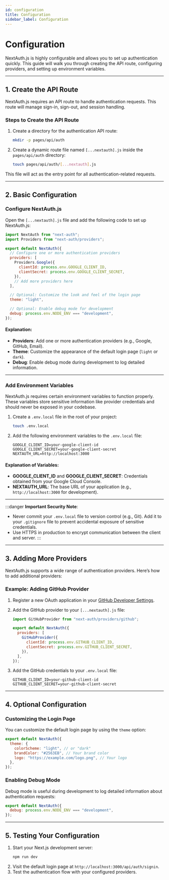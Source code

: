```yaml
---
id: configuration
title: Configuration
sidebar_label: Configuration
---
```


# Configuration

NextAuth.js is highly configurable and allows you to set up authentication quickly. This guide will walk you through creating the API route, configuring providers, and setting up environment variables.

---

## 1. Create the API Route

NextAuth.js requires an API route to handle authentication requests. This route will manage sign-in, sign-out, and session handling.

### Steps to Create the API Route

1. Create a directory for the authentication API route:
   ```bash
   mkdir -p pages/api/auth
   ```
2. Create a dynamic route file named `[...nextauth].js` inside the `pages/api/auth` directory:
   ```bash
   touch pages/api/auth/[...nextauth].js
   ```

This file will act as the entry point for all authentication-related requests.

---

## 2. Basic Configuration

### Configure NextAuth.js

Open the `[...nextauth].js` file and add the following code to set up NextAuth.js:

```javascript
import NextAuth from "next-auth";
import Providers from "next-auth/providers";

export default NextAuth({
  // Configure one or more authentication providers
  providers: [
    Providers.Google({
      clientId: process.env.GOOGLE_CLIENT_ID,
      clientSecret: process.env.GOOGLE_CLIENT_SECRET,
    }),
    // Add more providers here
  ],

  // Optional: Customize the look and feel of the login page
  theme: "light",

  // Optional: Enable debug mode for development
  debug: process.env.NODE_ENV === "development",
});
```

#### Explanation:

- **Providers**: Add one or more authentication providers (e.g., Google, GitHub, Email).
- **Theme**: Customize the appearance of the default login page (`light` or `dark`).
- **Debug**: Enable debug mode during development to log detailed information.

---

### Add Environment Variables

NextAuth.js requires certain environment variables to function properly. These variables store sensitive information like provider credentials and should never be exposed in your codebase.

1. Create a `.env.local` file in the root of your project:
   ```bash
   touch .env.local
   ```
2. Add the following environment variables to the `.env.local` file:
   ```env
   GOOGLE_CLIENT_ID=your-google-client-id
   GOOGLE_CLIENT_SECRET=your-google-client-secret
   NEXTAUTH_URL=http://localhost:3000
   ```

#### Explanation of Variables:

- **GOOGLE_CLIENT_ID** and **GOOGLE_CLIENT_SECRET**: Credentials obtained from your Google Cloud Console.
- **NEXTAUTH_URL**: The base URL of your application (e.g., `http://localhost:3000` for development).

---

:::danger **Important Security Note**:

- Never commit your `.env.local` file to version control (e.g., Git). Add it to your `.gitignore` file to prevent accidental exposure of sensitive credentials.
- Use HTTPS in production to encrypt communication between the client and server.
  :::

---

## 3. Adding More Providers

NextAuth.js supports a wide range of authentication providers. Here’s how to add additional providers:

### Example: Adding GitHub Provider

1. Register a new OAuth application in your [GitHub Developer Settings](https://github.com/settings/developers).
2. Add the GitHub provider to your `[...nextauth].js` file:

   ```javascript
   import GitHubProvider from "next-auth/providers/github";

   export default NextAuth({
     providers: [
       GitHubProvider({
         clientId: process.env.GITHUB_CLIENT_ID,
         clientSecret: process.env.GITHUB_CLIENT_SECRET,
       }),
     ],
   });
   ```

3. Add the GitHub credentials to your `.env.local` file:
   ```env
   GITHUB_CLIENT_ID=your-github-client-id
   GITHUB_CLIENT_SECRET=your-github-client-secret
   ```

---

## 4. Optional Configuration

### Customizing the Login Page

You can customize the default login page by using the `theme` option:

```javascript
export default NextAuth({
  theme: {
    colorScheme: "light", // or "dark"
    brandColor: "#2563EB", // Your brand color
    logo: "https://example.com/logo.png", // Your logo
  },
});
```

### Enabling Debug Mode

Debug mode is useful during development to log detailed information about authentication requests:

```javascript
export default NextAuth({
  debug: process.env.NODE_ENV === "development",
});
```

---

## 5. Testing Your Configuration

1. Start your Next.js development server:
   ```bash
   npm run dev
   ```
2. Visit the default login page at `http://localhost:3000/api/auth/signin`.
3. Test the authentication flow with your configured providers.
